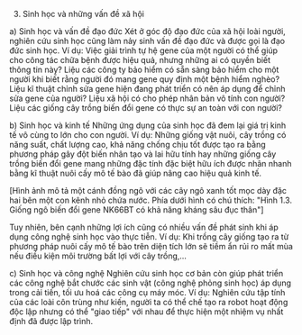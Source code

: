 3. Sinh học và những vấn đề xã hội

a) Sinh học và vấn đề đạo đức
Xét ở góc độ đạo đức của xã hội loài người, nghiên cứu sinh học cũng làm nảy sinh vấn đề đạo đức và được gọi là đạo đức sinh học. Ví dụ: Việc giải trình tự hệ gene của một người có thể giúp cho công tác chữa bệnh được hiệu quả, nhưng những ai có quyền biết thông tin này? Liệu các công ty bảo hiểm có sẵn sàng bảo hiểm cho một người khi biết rằng người đó mang gene quy định một bệnh hiểm nghèo? Liệu kĩ thuật chỉnh sửa gene hiện đang phát triển có nên áp dụng để chỉnh sửa gene của người? Liệu xã hội có cho phép nhân bản vô tính con người? Liệu các giống cây trồng biến đổi gene có thực sự an toàn với con người?

b) Sinh học và kinh tế
Những ứng dụng của sinh học đã đem lại giá trị kinh tế vô cùng to lớn cho con người. Ví dụ: Những giống vật nuôi, cây trồng có năng suất, chất lượng cao, khả năng chống chịu tốt được tạo ra bằng phương pháp gây đột biến nhân tạo và lai hữu tính hay những giống cây trồng biến đổi gene mang những đặc tính đặc biệt hữu ích được nhân nhanh bằng kĩ thuật nuôi cấy mô tế bào đã giúp nâng cao hiệu quả kinh tế.

[Hình ảnh mô tả một cánh đồng ngô với các cây ngô xanh tốt mọc dày đặc hai bên một con kênh nhỏ chứa nước. Phía dưới hình có chú thích: "Hình 1.3. Giống ngô biến đổi gene NK66BT có khả năng kháng sâu đục thân"]

Tuy nhiên, bên cạnh những lợi ích cũng có nhiều vấn đề phát sinh khi áp dụng công nghệ sinh học vào thực tiễn. Ví dụ: Khi trồng cây giống tạo ra từ phương pháp nuôi cấy mô tế bào trên diện tích lớn sẽ tiềm ẩn rủi ro mất mùa nếu điều kiện môi trường bất lợi với cây trồng,...

c) Sinh học và công nghệ
Nghiên cứu sinh học cơ bản còn giúp phát triển các công nghệ bắt chước các sinh vật (công nghệ phỏng sinh học) áp dụng trong cải tiến, tối ưu hoá các công cụ máy móc. Ví dụ: Nghiên cứu tập tính của các loài côn trùng như kiến, người ta có thể chế tạo ra robot hoạt động độc lập nhưng có thể "giao tiếp" với nhau để thực hiện một nhiệm vụ nhất định đã được lập trình.